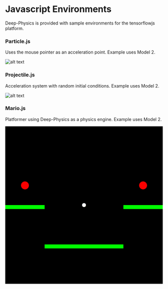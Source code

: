 # Javascript Environments

Deep-Physics is provided with sample environments for the tensorflowjs platform.

### Particle.js

Uses the mouse pointer as an acceleration point. Example uses Model 2.

![alt text](https://github.com/alexandre-lavoie/deep-physics/blob/master/images/Particle.gif?raw=true)

### Projectile.js

Acceleration system with random initial conditions. Example uses Model 2.

![alt text](https://github.com/alexandre-lavoie/deep-physics/blob/master/images/Projectile.gif?raw=true)

### Mario.js

Platformer using Deep-Physics as a physics engine. Example uses Model 2.

![alt text](https://github.com/alexandre-lavoie/deep-physics/blob/master/images/Mario.gif?raw=true)
